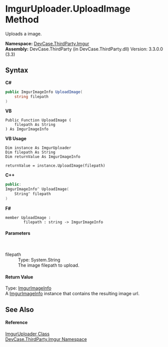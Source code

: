 # ImgurUploader.UploadImage Method 
 

Uploads a image.

**Namespace:**&nbsp;<a href="N_DevCase_ThirdParty_Imgur">DevCase.ThirdParty.Imgur</a><br />**Assembly:**&nbsp;DevCase.ThirdParty (in DevCase.ThirdParty.dll) Version: 3.3.0.0 (3.3)

## Syntax

**C#**<br />
``` C#
public ImgurImageInfo UploadImage(
	string filepath
)
```

**VB**<br />
``` VB
Public Function UploadImage ( 
	filepath As String
) As ImgurImageInfo
```

**VB Usage**<br />
``` VB Usage
Dim instance As ImgurUploader
Dim filepath As String
Dim returnValue As ImgurImageInfo

returnValue = instance.UploadImage(filepath)
```

**C++**<br />
``` C++
public:
ImgurImageInfo^ UploadImage(
	String^ filepath
)
```

**F#**<br />
``` F#
member UploadImage : 
        filepath : string -> ImgurImageInfo 

```


#### Parameters
&nbsp;<dl><dt>filepath</dt><dd>Type: System.String<br />The image filepath to upload.</dd></dl>

#### Return Value
Type: <a href="T_DevCase_ThirdParty_Imgur_ImgurImageInfo">ImgurImageInfo</a><br />A <a href="T_DevCase_ThirdParty_Imgur_ImgurImageInfo">ImgurImageInfo</a> instance that contains the resulting image url.

## See Also


#### Reference
<a href="T_DevCase_ThirdParty_Imgur_ImgurUploader">ImgurUploader Class</a><br /><a href="N_DevCase_ThirdParty_Imgur">DevCase.ThirdParty.Imgur Namespace</a><br />
